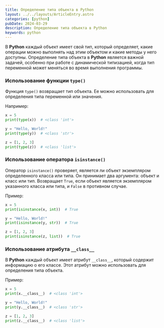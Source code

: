 ```yaml
---
title: Определение типа объекта в Python
layout: ../../layouts/ArticleEntry.astro
categories: [python]
pubDate: 2024-03-29
description: Определение типа объекта в Python
keywords: python
---
```


В **Python** каждый объект имеет свой тип, который определяет, какие операции можно выполнять над этим объектом и какие методы у него доступны. Определение типа объекта в **Python** является важной задачей, особенно при работе с динамической типизацией, когда тип переменной может меняться во время выполнения программы. 

### Использование функции `type()`

Функция `type()` возвращает тип объекта. Ее можно использовать для определения типа переменной или значения. 

Например:

```python
x = 5
print(type(x))  # <class 'int'>

y = "Hello, World!"
print(type(y))  # <class 'str'>

z = [1, 2, 3]
print(type(z))  # <class 'list'>
```

### Использование оператора `isinstance()`

Оператор `isinstance()` проверяет, является ли объект экземпляром определенного класса или типа. Он принимает два аргумента: объект и класс или тип. Возвращает `True`, если объект является экземпляром указанного класса или типа, и `False` в противном случае. 

Пример:

```python
x = 5
print(isinstance(x, int))  # True

y = "Hello, World!"
print(isinstance(y, str))  # True

z = [1, 2, 3]
print(isinstance(z, list))  # True
```

### Использование атрибута `__class__`

В **Python** каждый объект имеет атрибут `__class__`, который содержит информацию о его классе. Этот атрибут можно использовать для определения типа объекта. 

Пример:

```python
x = 5
print(x.__class__)  # <class 'int'>

y = "Hello, World!"
print(y.__class__)  # <class 'str'>

z = [1, 2, 3]
print(z.__class__)  # <class 'list'>
```
